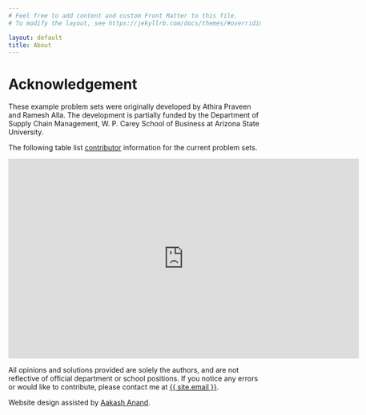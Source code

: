 ```yaml
---
# Feel free to add content and custom Front Matter to this file.
# To modify the layout, see https://jekyllrb.com/docs/themes/#overriding-theme-defaults

layout: default
title: About
---
```


# Acknowledgement 

These example problem sets were originally developed by Athira Praveen and Ramesh Alla. The development is partially funded by the Department of Supply Chain Management, W. P. Carey School of Business at Arizona State University.

The following table list <a href="https://arizonastateu-my.sharepoint.com/:x:/g/personal/ywang195_asurite_asu_edu/EavN7HbroL1Dm5tIqoF9usABDw6znfrd1NH6mhfQ4oDwyQ?e=EMkmxG">contributor</a> information for the current problem sets.

<iframe width="700" height="400" frameborder="0" scrolling="no" src="https://arizonastateu-my.sharepoint.com/personal/ywang195_asurite_asu_edu/_layouts/15/Doc.aspx?sourcedoc={76eccdab-a0eb-43bd-9b9b-48aa817dbac0}&action=embedview&ActiveCell='final_upload'!A1&Item='final_upload'!A1%3AF65&wdDownloadButton=True&wdInConfigurator=True"></iframe>

All opinions and solutions provided are solely the authors, and are not reflective of official department or school positions. If you notice any errors or would like to contribute, please contact me at <a class="u-email" href="mailto:{{ site.email }}">{{ site.email }}</a>.

Website design assisted by <a class="u-email" href="mailto:aanand45@asu.edu">Aakash Anand</a>.
